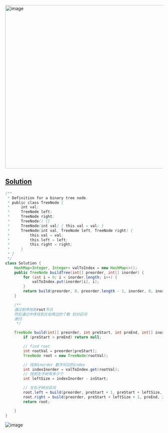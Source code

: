 <img width="521" alt="image" src="https://github.com/kkkkevx/DSA2/assets/108632304/ca8150dc-ec05-4c55-ba8f-aeff9f26af3b">

## [Solution](https://leetcode.cn/problems/construct-binary-tree-from-preorder-and-inorder-traversal/description/)

```java
/**
 * Definition for a binary tree node.
 * public class TreeNode {
 *     int val;
 *     TreeNode left;
 *     TreeNode right;
 *     TreeNode() {}
 *     TreeNode(int val) { this.val = val; }
 *     TreeNode(int val, TreeNode left, TreeNode right) {
 *         this.val = val;
 *         this.left = left;
 *         this.right = right;
 *     }
 * }
 */
class Solution {
    HashMap<Integer, Integer> valToIndex = new HashMap<>();
    public TreeNode buildTree(int[] preorder, int[] inorder) {
        for (int i = 0; i < inorder.length; i++) {
            valToIndex.put(inorder[i], i);
        }
        return build(preorder, 0, preorder.length - 1, inorder, 0, inorder.length - 1);
    }

    /**
    通过前序找到root节点
    然后通过中序找到左右两边的个数 划分区间
    递归
     */

    TreeNode build(int[] preorder, int preStart, int preEnd, int[] inorder, int inStart, int inEnd) {
        if (preStart > preEnd) return null;

        // find root
        int rootVal = preorder[preStart];
        TreeNode root = new TreeNode(rootVal);

        // 找到inorder 数字对应的index
        int indexInorder = valToIndex.get(rootVal);
        // 找到左子树有多少个
        int leftSize = indexInorder - inStart;

        // 左右子树分区间
        root.left = build(preorder, preStart + 1, preStart + leftSize, inorder, inStart, indexInorder - 1);
        root.right = build(preorder, preStart + leftSize + 1, preEnd, inorder, indexInorder + 1, inEnd);
        return root;

    }
}
```


![image](https://github.com/kkkkevx/DSA2/assets/108632304/d3dd4dba-bc6f-4dfa-87e8-e3d0e6cc04c6)
